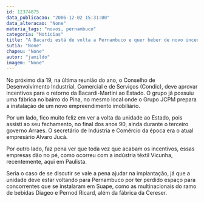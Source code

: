 ```yaml
---
id: 12374875
data_publicacao: "2006-12-02 15:31:00"
data_alteracao: "None"
materia_tags: "novos, pernambuco"
categoria: "Notícias"
title: "A Bacardi está de volta a Pernambuco e quer beber de novo incentivos fiscais"
sutia: "None"
chapeu: "None"
autor: "jamildo"
imagem: "None"
---
```

<p>No pr&oacute;ximo dia 19, na &uacute;ltima reuni&atilde;o do ano, o Conselho de Desenvolvimento Industrial, Comercial e de Servi&ccedil;os (Condic), deve aprovar incentivos para o retorno da Bacardi-Martini ao Estado. O grupo j&aacute; possuiu uma f&aacute;brica no bairro do Pina, no mesmo local onde o Grupo JCPM prepara a instala&ccedil;&atilde;o de um novo empreendimento imobili&aacute;rio.</p>
<p>Por um lado, fico muito feliz em ver a volta da unidade ao Estado, pois assisti ao seu fechamento, no final dos anos 90, ainda durante o terceiro governo Arraes. O secret&aacute;rio de Ind&uacute;stria e Com&eacute;rcio da &eacute;poca era o atual empres&aacute;rio Alvaro Juc&aacute;.</p>
<p>Por outro lado, faz pena ver que toda vez que acabam os incentivos, essas empresas d&atilde;o no p&eacute;, como ocorreu com a ind&uacute;stria t&ecirc;xtil Vicunha, recentemente, aqui em Paulista.</p>
<p>Seria o caso de se discutir se vale a pena ajudar na implanta&ccedil;&atilde;o, j&aacute; que a unidade deve estar voltando para Pernambuco por ter perdido espa&ccedil;o para concorrentes que se instalaram em Suape, como as multinacionais do ramo de bebidas Diageo e Pernod Ricard, al&eacute;m da f&aacute;brica da Cereser.</p>
